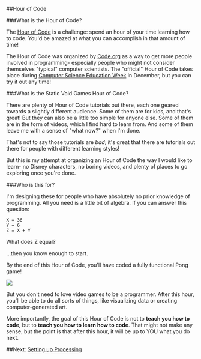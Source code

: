 ##Hour of Code

###What is the Hour of Code?

The [Hour of Code](http://code.org/educate/hoc) is a challenge: spend an hour of your time learning how to code. You'd be amazed at what you can accomplish in that amount of time!

The Hour of Code was organized by [Code.org](http://code.org/) as a way to get more people involved in programming- especially people who might not consider themselves "typical" computer scientists. The "official" Hour of Code takes place during [Computer Science Education Week](http://csedweek.org/) in December, but you can try it out any time!

###What is the Static Void Games Hour of Code?

There are plenty of Hour of Code tutorials out there, each one geared towards a slightly different audience. Some of them are for kids, and that's great! But they can also be a little too simple for anyone else. Some of them are in the form of videos, which I find hard to learn from. And some of them leave me with a sense of "what now?" when I'm done.

That's not to say those tutorials are *bad*; it's great that there are tutorials out there for people with different learning styles!

But this is my attempt at organizing an Hour of Code the way I would like to learn- no Disney characters, no boring videos, and plenty of places to go exploring once you're done.

###Who is this for?

I'm designing these for people who have absolutely no prior knowledge of programming. All you need is a little bit of algebra. If you can answer this question:

    X = 36
    Y = 6
    Z = X + Y
    
What does Z equal?

...then you know enough to start.

By the end of this Hour of Code, you'll have coded a fully functional Pong game!

![](http://StaticVoidGames.com/tutorialsContent/hourOfCode/pong8.gif)

But you don't need to love video games to be a programmer. After this hour, you'll be able to do all sorts of things, like visualizing data or creating computer-generated art.

More importantly, the goal of this Hour of Code is not to **teach you how to code**, but to **teach you how to learn how to code**. That might not make any sense, but the point is that after this hour, it will be up to YOU what you do next.

##Next: [Setting up Processing](http://staticvoidgames.com/tutorials/hourOfCode/setup)


